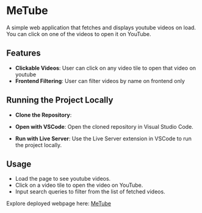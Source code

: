 # MeTube

A simple web application that fetches and displays youtube videos on load. You can click on one of the videos to open it on YouTube.

## Features

- **Clickable Videos**: User can click on any video tile to open that video on youtube
- **Frontend Filtering**: User can filter videos by name on frontend only

## Running the Project Locally

-  **Clone the Repository**:

-  **Open with VSCode**:
Open the cloned repository in Visual Studio Code.

-  **Run with Live Server**:
Use the Live Server extension in VSCode to run the project locally.

## Usage

- Load the page to see youtube videos.
- Click on a video tile to open the video on YouTube.
- Input search queries to filter from the list of fetched videos.

Explore deployed webpage here: [MeTube](https://random-quotes-theta-blue.vercel.app/)

